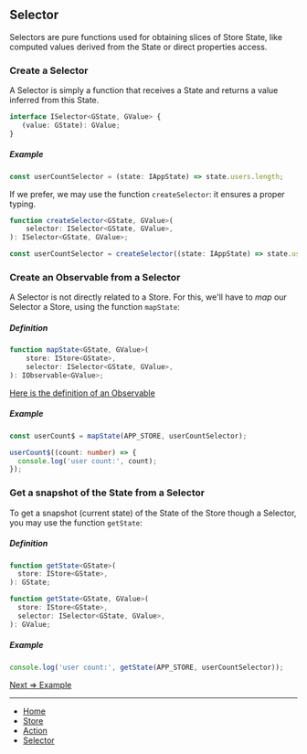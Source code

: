 ## Selector

Selectors are pure functions used for obtaining slices of Store State, like computed values derived from the State or direct properties access.

### Create a Selector

A Selector is simply a function that receives a State and returns a value inferred from this State.

```ts
interface ISelector<GState, GValue> {
   (value: GState): GValue;
}
```

##### Example

```ts
const userCountSelector = (state: IAppState) => state.users.length;
```


If we prefer, we may use the function `createSelector`: it ensures a proper typing.

```ts
function createSelector<GState, GValue>(
    selector: ISelector<GState, GValue>,
): ISelector<GState, GValue>;
```

```ts
const userCountSelector = createSelector((state: IAppState) => state.users.length);
```

### Create an Observable from a Selector

A Selector is not directly related to a Store. For this, we'll have to *map* our Selector a Store, using the function `mapState`:

##### Definition

```ts
function mapState<GState, GValue>(
    store: IStore<GState>,
    selector: ISelector<GState, GValue>,
): IObservable<GValue>;
```

[Here is the definition of an Observable](https://github.com/lifaon74/rx-js-light/blob/main/src/observable/type/observable.md)


##### Example

```ts
const userCount$ = mapState(APP_STORE, userCountSelector);

userCount$((count: number) => {
  console.log('user count:', count);
});
```

### Get a snapshot of the State from a Selector

To get a snapshot (current state) of the State of the Store though a Selector, you may use the function `getState`: 

##### Definition

```ts
function getState<GState>(
  store: IStore<GState>,
): GState;

function getState<GState, GValue>(
  store: IStore<GState>,
  selector: ISelector<GState, GValue>,
): GValue;
```

##### Example

```ts
console.log('user count:', getState(APP_STORE, userCountSelector));
```


[Next => Example](../../examples/01-simple-example.md)

---

- [Home](../../README.md)
- [Store](../store/store.md)
- [Action](../action/action.md)
- [Selector](../selector/selector.md)
